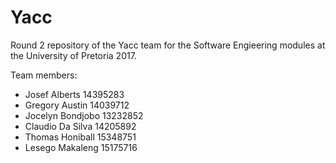 # Yacc

Round 2 repository of  the Yacc team for the Software Engieering modules at the University of Pretoria 2017.

Team members:
* Josef Alberts 14395283
* Gregory Austin 14039712
* Jocelyn Bondjobo 13232852
* Claudio Da Silva 14205892
* Thomas Honiball 15348751
* Lesego Makaleng 15175716
